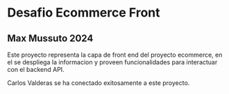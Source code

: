 # Desafio Ecommerce Front
## Max Mussuto 2024

Este proyecto representa la capa de front end del proyecto ecommerce, en el se despliega la informacion y proveen funcionalidades para interactuar con el backend API.

Carlos Valderas se ha conectado exitosamente a este proyecto.